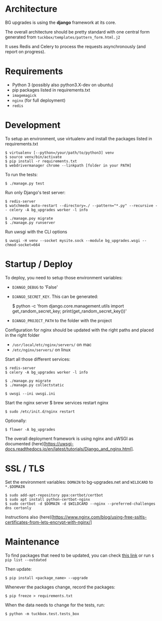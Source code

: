 
Architecture
============

BG upgrades is using the **django** framework at its core.

The overall architecture should be pretty standard with one central form generated from `tuckbox/templates/pattern_form.html.j2`

It uses Redis and Celery to process the requests asynchronously (and report on progress).

Requirements
============

* Python 3 (possibly also python3.X-dev on ubuntu)
* pip packages listed in requirements.txt
* `imagemagick`
* `nginx` (for full deployment)
* `redis`

Development
===========

To setup an environment, use virtualenv and install the packages listed in requirements.txt

    $ virtualenv [--python=/your/path/to/python3] venv
    $ source venv/bin/activate
    $ pip install -r requirements.txt
    $ webdrivermanager chrome --linkpath [folder in your PATH]

To run the tests:

    $ ./manage.py test

Run only Django's test server:

    $ redis-server
    $ watchmedo auto-restart --directory=./ --pattern="*.py" --recursive -- celery -A bg_upgrades worker -l info

    $ ./manage.poy migrate
    $ ./manage.py runserver

Run uwsgi with the CLI options

    $ uwsgi -H venv --socket mysite.sock --module bg_upgrades.wsgi --chmod-socket=664

Startup / Deploy
================


To deploy, you need to setup those environment variables:

* `DJANGO_DEBUG` to 'False'
* `DJANGO_SECRET_KEY`. This can be generated:

    $ python -c 'from django.core.management.utils import get_random_secret_key; print(get_random_secret_key())'

* `DJANGO_PROJECT_PATH` to the folder with the project

Configuration for nginx should be updated with the right paths and placed in the right folder
* `/usr/local/etc/nginx/servers/` on mac
* `/etc/nginx/servers/` on linux


Start all those different services:

    $ redis-server
    $ celery -A bg_upgrades worker -l info

    $ ./manage.py migrate
    $ ./manage.py collectstatic

    $ uwsgi --ini uwsgi.ini

Start the nginx server
    $ brew services restart nginx

    $ sudo /etc/init.d/nginx restart

Optionally:

    $ flower -A bg_upgrades

The overall deployment framework is using nginx and uWSGI as documented (here)[https://uwsgi-docs.readthedocs.io/en/latest/tutorials/Django_and_nginx.html].

SSL / TLS
=========

Set the environment variables: `DOMAIN` to bg-upgrades.net and `WILDCARD` to `*.$DOMAIN`

    $ sudo add-apt-repository ppa:certbot/certbot
    $ sudo apt install python-certbot-nginx
    $ sudo certbot -d $DOMAIN -d $WILDCARD --nginx --preferred-challenges dns certonly

Instructions also (here)[https://www.nginx.com/blog/using-free-ssltls-certificates-from-lets-encrypt-with-nginx/]

Maintenance
===========

To find packages that need to be updated, you can check [this link](https://requires.io/github/MatthieuLJ/bg_upgrades/requirements/?branch=master) or run `$ pip list --outdated`

Then update:

    $ pip install <package_name> --upgrade

Whenever the packages change, record the packages:

    $ pip freeze > requirements.txt

When the data needs to change for the tests, run:

    $ python -m tuckbox.test.tests_box


